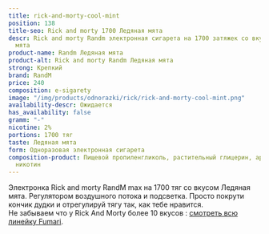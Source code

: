 ```yaml
---
title: rick-and-morty-cool-mint
position: 138
title-seo: Rick and morty 1700 Ледяная мята
descr: Rick and morty Randm электронная сигарета на 1700 затяжек со вкусом Ледяная
  мята
product-name: Randm Ледяная мята
product-alt: Rick and morty Randm Ледяная мята
strong: Крепкий
brand: RandM
price: 240
composition: e-sigarety
image: "/img/products/odnorazki/rick/rick-and-morty-cool-mint.png"
availability-descr: Ожидается
has_availability: false
gramm: "-"
nicotine: 2%
portions: 1700 тяг
taste: Ледяная мята
form: Одноразовая электронная сигарета
composition-product: Пищевой пропиленгликоль, растительный глицерин, ароматизатор,
  никотин
---
```


Электронка Rick and morty ️RandM max на 1700 тяг со вкусом Ледяная мята. Регулятором воздушного потока и подсветка. Просто покрути кончик дудки и отрегулируй тягу так, как тебе нравится.<br>
Не забываем что у Rick And Morty более 10 вкусов : [смотреть всю линейку Fumari](/pods-rick-and-morty).